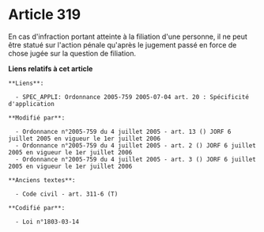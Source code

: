 # Article 319

En cas d'infraction portant atteinte à la filiation d'une personne, il ne peut être statué sur l'action pénale qu'après le
jugement passé en force de chose jugée sur la question de filiation.

**Liens relatifs à cet article**

	**Liens**:

	  - SPEC_APPLI: Ordonnance 2005-759 2005-07-04 art. 20 : Spécificité d'application

	**Modifié par**:

	  - Ordonnance n°2005-759 du 4 juillet 2005 - art. 13 () JORF 6 juillet 2005 en vigueur le 1er juillet 2006
	  - Ordonnance n°2005-759 du 4 juillet 2005 - art. 2 () JORF 6 juillet 2005 en vigueur le 1er juillet 2006
	  - Ordonnance n°2005-759 du 4 juillet 2005 - art. 3 () JORF 6 juillet 2005 en vigueur le 1er juillet 2006

	**Anciens textes**:

	  - Code civil - art. 311-6 (T)

	**Codifié par**:

	  - Loi n°1803-03-14
